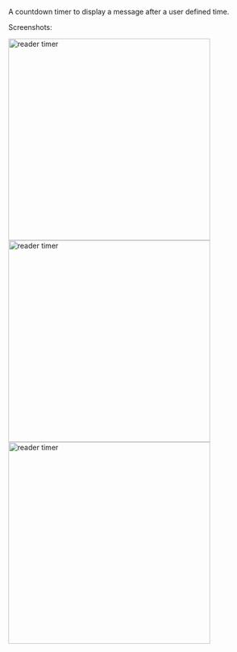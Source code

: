 A countdown timer to display a message after a user defined time.

Screenshots:

<img width="400" alt="reader timer" src=https://github.com/koreader/koreader/wiki/screenshots/reader_timer/reader_timer1.png>
<br/>
<img width="400" alt="reader timer" src=https://github.com/koreader/koreader/wiki/screenshots/reader_timer/reader_timer2.png>
<br/>
<img width="400" alt="reader timer" src=https://github.com/koreader/koreader/wiki/screenshots/reader_timer/reader_timer3.png>

